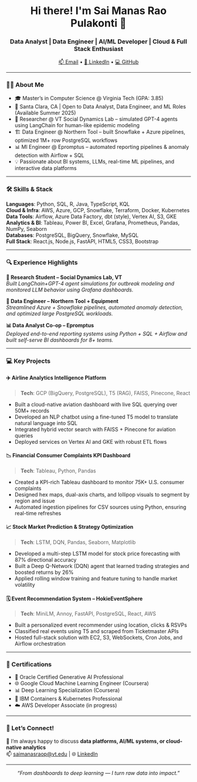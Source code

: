 <h1 align="center">Hi there! I'm Sai Manas Rao Pulakonti 👋</h1>
<h3 align="center">Data Analyst | Data Engineer | AI/ML Developer | Cloud & Full Stack Enthusiast</h3>

<p align="center">
  <a href="mailto:saimanasraop@vt.edu">📫 Email</a> •
  <a href="https://www.linkedin.com/in/saimanasraop/">💼 LinkedIn</a> •
  <a href="https://github.com/YOUR_GITHUB_USERNAME">💻 GitHub</a>
</p>

---

### 👨‍💻 About Me

- 🎓 Master’s in Computer Science @ Virginia Tech (GPA: 3.85)  
- 📍 Santa Clara, CA | Open to Data Analyst, Data Engineer, and ML Roles (Available Summer 2025)  
- 🧪 Researcher @ VT Social Dynamics Lab – simulated GPT-4 agents using LangChain for human-like epidemic modeling  
- 🏗️ Data Engineer @ Northern Tool – built Snowflake + Azure pipelines, optimized 1M+ row PostgreSQL workflows  
- 📊 Ml Engineer @ Epromptus – automated reporting pipelines & anomaly detection with Airflow + SQL  
- 💡 Passionate about BI systems, LLMs, real-time ML pipelines, and interactive data platforms  

---

### 🛠️ Skills & Stack

**Languages**: Python, SQL, R, Java, TypeScript, KQL  
**Cloud & Infra**: AWS, Azure, GCP, Snowflake, Terraform, Docker, Kubernetes  
**Data Tools**: Airflow, Azure Data Factory, dbt (style), Vertex AI, S3, GKE  
**Analytics & BI**: Tableau, Power BI, Excel, Grafana, Prometheus, Pandas, NumPy, Seaborn  
**Databases**: PostgreSQL, BigQuery, Snowflake, MySQL  
**Full Stack**: React.js, Node.js, FastAPI, HTML5, CSS3, Bootstrap  

---

### 🔍 Experience Highlights

**🔬 Research Student – Social Dynamics Lab, VT**  
*Built LangChain+GPT-4 agent simulations for outbreak modeling and monitored LLM behavior using Grafana dashboards.*

**🧪 Data Engineer – Northern Tool + Equipment**  
*Streamlined Azure + Snowflake pipelines, automated anomaly detection, and optimized large PostgreSQL workloads.*

**📊 Data Analyst Co-op – Epromptus**  
*Deployed end-to-end reporting systems using Python + SQL + Airflow and built self-serve BI dashboards for 8+ teams.*

---

### 💻 Key Projects

#### ✈️ Airline Analytics Intelligence Platform  
> **Tech**: GCP (BigQuery, PostgreSQL), T5 (RAG), FAISS, Pinecone, React  
- Built a cloud-native aviation dashboard with live SQL querying over 50M+ records  
- Developed an NLP chatbot using a fine-tuned T5 model to translate natural language into SQL  
- Integrated hybrid vector search with FAISS + Pinecone for aviation queries  
- Deployed services on Vertex AI and GKE with robust ETL flows  

#### 📉 Financial Consumer Complaints KPI Dashboard  
> **Tech**: Tableau, Python, Pandas  
- Created a KPI-rich Tableau dashboard to monitor 75K+ U.S. consumer complaints  
- Designed hex maps, dual-axis charts, and lollipop visuals to segment by region and issue  
- Automated ingestion pipelines for CSV sources using Python, ensuring real-time refreshes  

#### 📈 Stock Market Prediction & Strategy Optimization  
> **Tech**: LSTM, DQN, Pandas, Seaborn, Matplotlib  
- Developed a multi-step LSTM model for stock price forecasting with 87% directional accuracy  
- Built a Deep Q-Network (DQN) agent that learned trading strategies and boosted returns by 26%  
- Applied rolling window training and feature tuning to handle market volatility  

#### 🗓️ Event Recommendation System – HokieEventSphere  
> **Tech**: MiniLM, Annoy, FastAPI, PostgreSQL, React, AWS  
- Built a personalized event recommender using location, clicks & RSVPs  
- Classified real events using T5 and scraped from Ticketmaster APIs  
- Hosted full-stack solution with EC2, S3, WebSockets, Cron Jobs, and Airflow orchestration  

---

### 📜 Certifications

- 🧠 Oracle Certified Generative AI Professional  
- 🌐 Google Cloud Machine Learning Engineer (Coursera)  
- 📊 Deep Learning Specialization (Coursera)  
- 🧪 IBM Containers & Kubernetes Professional  
- ☁️ AWS Developer Associate (in progress)  

---

### 🤝 Let’s Connect!

💬 I’m always happy to discuss **data platforms, AI/ML systems, or cloud-native analytics**  
📫 saimanasraop@vt.edu | 🌐 [LinkedIn](https://www.linkedin.com/in/saimanasraop/)

---

<p align="center"><i>“From dashboards to deep learning — I turn raw data into impact.”</i></p>

